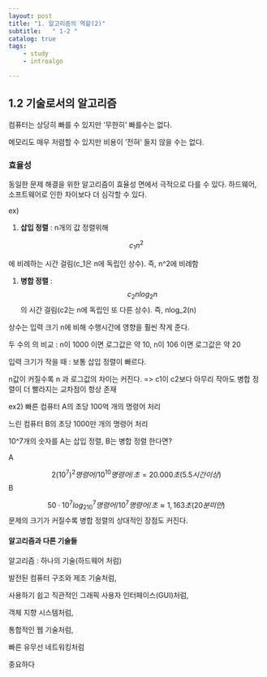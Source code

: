 ```yaml
---
layout: post
title: "1. 알고리즘의 역할(2)"
subtitle:   " 1-2 "
catalog: true
tags:
    - study
    - introalgo

---
```


## 1.2 기술로서의 알고리즘

 컴퓨터는 상당히 빠를 수 있지만 ‘무한히’ 빠를수는 없다.

 메모리도 매우 저렴할 수 있지만 비용이 ’전혀‘ 들지 않을 수는 없다.

 

###  효율성

동일한 문제 해결을 위한 알고리즘이 효율성 면에서 극적으로 다를 수 있다. 하드웨어, 소프트웨어로 인한 차이보다 더 심각할 수 있다.

 

ex) 

1. **삽입 정렬** : n개의 값 정렬위해

$$
c_1n^2
$$

에 비례하는 시간 걸림(c_1은 n에 독립인 상수). 즉, n^2에 비례함

1. **병합 정렬** :
    $$
    c_2nlog_2n
    $$
     의 시간 걸림(c2는 n에 독립인 또 다른 상수). 즉, nlog_2(n)

 

 상수는 입력 크기 n에 비해 수행시간에 영향을 훨씬 작게 준다.



 두 수의 의 비교 : n이 1000 이면 로그값은 약 10, n이 106 이면 로그값은 약 20

 입력 크기가 작을 때 : 보통 삽입 정렬이 빠르다.

n값이 커질수록 n 과 로그값의 차이는 커진다. => c1이 c2보다 아무리 작아도 병합 정렬이 더 빨라지는 교차점이 항상 존재

 

ex2) 빠른 컴퓨터 A의 초당 100억 개의 명령어 처리

 느린 컴퓨터 B의 초당 1000만 개의 명령어 처리

10^7개의 숫자를 A는 삽입 정렬, B는 병합 정렬 한다면?

A

$$
2(10^7)^2명령어/10^{10}명령어/초 = 20.000초(5.5시간 이상)
$$
B

$$
50·10^7log_210^7명령어/10^7명령어/초 ≈ 1,163초(20분 미만)
$$
 문제의 크기가 커질수록 병합 정렬의 상대적인 장점도 커진다.

 

####  알고리즘과 다른 기술들

 

 알고리즘 : 하나의 기술(하드웨어 처럼)

 

 발전된 컴퓨터 구조와 제조 기술처럼,

 사용하기 쉽고 직관적인 그래픽 사용자 인터페이스(GUI)처럼,

 객체 지향 시스템처럼,

 통합적인 웹 기술처럼,

 빠른 유무선 네트워킹처럼

 

중요하다